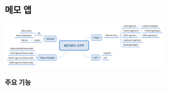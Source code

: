 # 메모 앱

![리스트 화면](https://github.com/hyunju92/memoPr/blob/master/app/src/main/res/drawable/MEMO%20APP%20Structure.png)
## 주요 기능   
